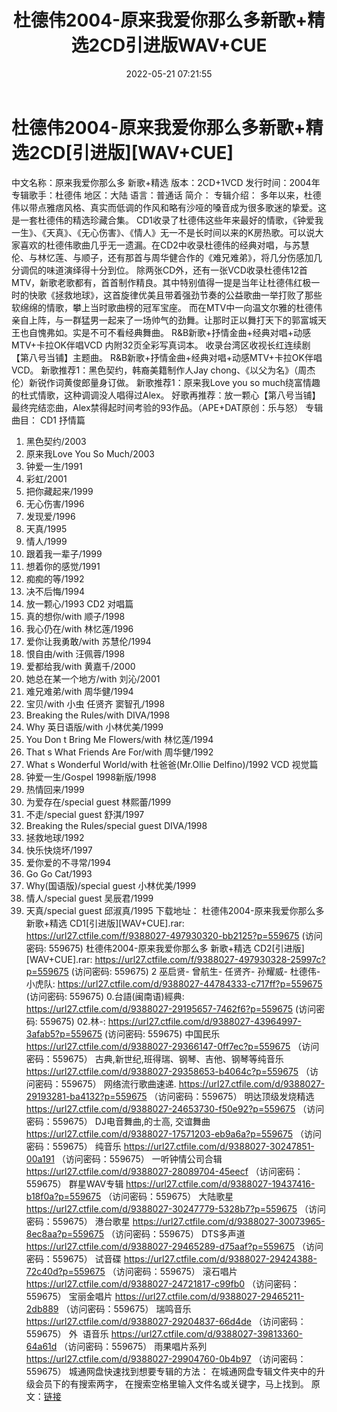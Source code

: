 ﻿---
title: 杜德伟2004-原来我爱你那么多新歌+精选2CD引进版WAV+CUE
date: 2022-05-21 07:21:55
categories: WAV车载音乐、镜像
tags: 华语中文
---
# 杜德伟2004-原来我爱你那么多新歌+精选2CD[引进版][WAV+CUE]

中文名称：原来我爱你那么多
新歌+精选
版本：2CD+1VCD
发行时间：2004年
专辑歌手：杜德伟
地区：大陆
语言：普通话
简介：
专辑介绍：
多年以来，杜德伟以带点雅痞风格、真实而低调的作风和略有沙哑的嗓音成为很多歌迷的挚爱。这是一套杜德伟的精选珍藏合集。
CD1收录了杜德伟这些年来最好的情歌，《钟爱我一生》、《天真》、《无心伤害》、《情人》无一不是长时间以来的K房热歌。可以说大家喜欢的杜德伟歌曲几乎无一遗漏。在CD2中收录杜德伟的经典对唱，与苏慧伦、与林忆莲、与顺子，还有那首与周华健合作的《难兄难弟》，将几分伤感加几分调侃的味道演绎得十分到位。
除两张CD外，还有一张VCD收录杜德伟12首MTV，新歌老歌都有，首首制作精良。其中特别值得一提是当年让杜德伟红极一时的快歌《拯救地球》，这首旋律优美且带着强劲节奏的公益歌曲一举打败了那些软绵绵的情歌，攀上当时歌曲榜的冠军宝座。
而在MTV中一向温文尔雅的杜德伟亲自上阵，与一群猛男一起来了一场帅气的劲舞。让那时正以舞打天下的郭富城天王也自愧弗如。实是不可不看经典舞曲。
R&B新歌+抒情金曲+经典对唱+动感MTV+卡拉OK伴唱VCD 内附32页全彩写真词本。
收录台湾区收视长红连续剧【第八号当铺】主题曲。
R&B新歌+抒情金曲+经典对唱+动感MTV+卡拉OK伴唱VCD。
新歌推荐1：黑色契约，韩裔美籍制作人Jay
chong、《以父为名》（周杰伦）新锐作词黄俊郎量身订做。
新歌推荐1：原来我Love you so
much绕富情趣的杜式情歌，这种调调没人唱得过Alex。
好歌再推荐：放一颗心【第八号当铺】最终完结恋曲，Alex禁得起时间考验的93作品。（APE+DAT原创：乐与怒）
专辑曲目：
CD1 抒情篇
01. 黑色契约/2003
02. 原来我Love You So
Much/2003
03. 钟爱一生/1991
04. 彩虹/2001
05. 把你藏起来/1999
06. 无心伤害/1996
07. 发现爱/1996
08. 天真/1995
09. 情人/1999
10. 跟着我一辈子/1999
11. 想着你的感觉/1991
12. 痴痴的等/1992
13. 决不后悔/1994
14. 放一颗心/1993
CD2 对唱篇
01. 真的想你/with
顺子/1998
02. 我心仍在/with
林忆莲/1996
03. 爱你让我勇敢/with
苏慧伦/1994
04. 恨自由/with
汪佩蓉/1998
05. 爱都给我/with
黄嘉千/2000
06. 她总在某一个地方/with
刘沁/2001
07. 难兄难弟/with
周华健/1994
08. 宝贝/with 小虫 任贤齐
窦智孔/1998
09. Breaking the Rules/with
DIVA/1998
10. Why 英日语版/with
小林优美/1999
11. You Don t Bring Me
Flowers/with 林忆莲/1994
12. That s What Friends Are
For/with 周华健/1992
13. What s Wonderful World/with
杜爸爸(Mr.Ollie Delfino)/1992
VCD 视觉篇
01. 钟爱一生/Gospel
1998新版/1998
02. 热情回来/1999
03. 为爱存在/special guest
林熙蕾/1999
04. 不走/special guest
舒淇/1997
05. Breaking the Rules/special
guest DIVA/1998
06. 拯救地球/1992
07. 快乐快烧坏/1997
08. 爱你爱的不寻常/1994
09. Go Go Cat/1993
10. Why(国语版)/special guest
小林优美/1999
11. 情人/special guest
吴辰君/1999
12. 天真/special guest
邱淑真/1995
下载地址：
杜德伟2004-原来我爱你那么多 新歌+精选 CD1[引进版][WAV+CUE].rar:
https://url27.ctfile.com/f/9388027-497930320-bb2125?p=559675
(访问密码: 559675)
杜德伟2004-原来我爱你那么多 新歌+精选 CD2[引进版][WAV+CUE].rar: https://url27.ctfile.com/f/9388027-497930328-25997c?p=559675
(访问密码: 559675)
2 巫启贤- 曾航生- 任贤齐- 孙耀威- 杜德伟- 小虎队: https://url27.ctfile.com/d/9388027-44784333-c717ff?p=559675
(访问密码: 559675)
0.台語(闽南语)經典: https://url27.ctfile.com/d/9388027-29195657-7462f6?p=559675
(访问密码: 559675)
02.林-: https://url27.ctfile.com/d/9388027-43964997-3afab5?p=559675
(访问密码: 559675)
中国民乐
https://url27.ctfile.com/d/9388027-29366147-0ff7ec?p=559675
（访问密码：559675）
古典,新世纪,班得瑞、钢琴、吉他、钢琴等纯音乐
https://url27.ctfile.com/d/9388027-29358653-b4064c?p=559675
（访问密码：559675）
网络流行歌曲速递.
https://url27.ctfile.com/d/9388027-29193281-ba4132?p=559675
（访问密码：559675）
明达顶级发烧精选
https://url27.ctfile.com/d/9388027-24653730-f50e92?p=559675
（访问密码：559675）
DJ电音舞曲,的士高, 交谊舞曲
https://url27.ctfile.com/d/9388027-17571203-eb9a6a?p=559675
（访问密码：559675）
纯音乐
https://url27.ctfile.com/d/9388027-30247851-00a191
（访问密码：559675）
一听钟情公司合辑
https://url27.ctfile.com/d/9388027-28089704-45eecf
（访问密码：559675）
群星WAV专辑
https://url27.ctfile.com/d/9388027-19437416-b18f0a?p=559675
（访问密码：559675）
大陆歌星
https://url27.ctfile.com/d/9388027-30247779-5328b7?p=559675
（访问密码：559675）
港台歌星
https://url27.ctfile.com/d/9388027-30073965-8ec8aa?p=559675
（访问密码：559675）
DTS多声道
https://url27.ctfile.com/d/9388027-29465289-d75aaf?p=559675
（访问密码：559675）
试音碟
https://url27.ctfile.com/d/9388027-29424388-72c40d?p=559675
（访问密码：559675）
滚石唱片
https://url27.ctfile.com/d/9388027-24721817-c99fb0
（访问密码：559675）
宝丽金唱片
https://url27.ctfile.com/d/9388027-29465211-2db889
（访问密码：559675）
瑞鸣音乐
https://url27.ctfile.com/d/9388027-29204837-66d4de
（访问密码：559675）
外  语音乐
https://url27.ctfile.com/d/9388027-39813360-64a61d
（访问密码：559675）
雨果唱片系列
https://url27.ctfile.com/d/9388027-29904760-0b4b97
（访问密码：559675）
城通网盘快速找到想要专辑的方法：
在城通网盘专辑文件夹中的升级会员下的有搜索两字，
在搜索空格里输入文件名或关键字，马上找到。
原文：[链接](https://blog.sina.com.cn/s/blog_1647c7e7601030xcr.html)
